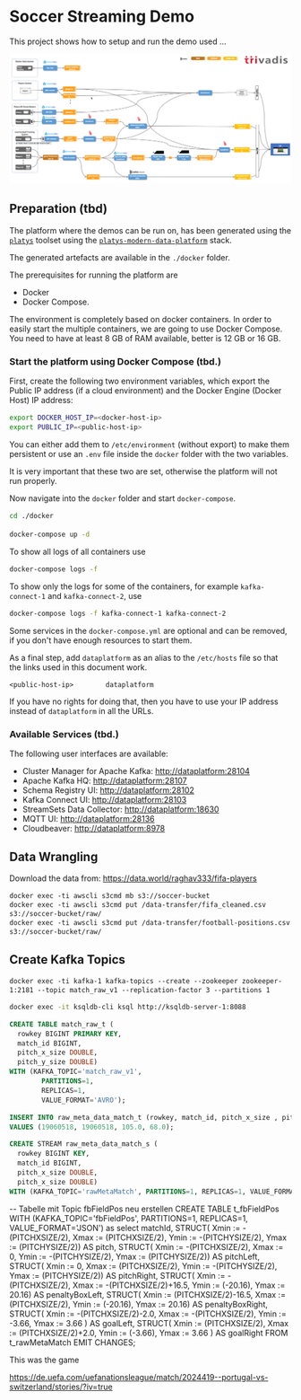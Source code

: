 # Soccer Streaming Demo

This project shows how to setup and run the demo used ... 

![Alt Image Text](./images/use-case-overview.png "Use Case Overview")

## Preparation (tbd)

The platform where the demos can be run on, has been generated using the [`platys`](http://github.com/trivadispf/platys)  toolset using the [`platys-modern-data-platform`](http://github.com/trivadispf/platys-modern-data-platform) stack.

The generated artefacts are available in the `./docker` folder.

The prerequisites for running the platform are 
 
 * Docker 
 * Docker Compose. 

The environment is completely based on docker containers. In order to easily start the multiple containers, we are going to use Docker Compose. You need to have at least 8 GB of RAM available, better is 12 GB or 16 GB.

### Start the platform using Docker Compose (tbd.)

First, create the following two environment variables, which export the Public IP address (if a cloud environment) and the Docker Engine (Docker Host)  IP address:

``` bash
export DOCKER_HOST_IP=<docker-host-ip>
export PUBLIC_IP=<public-host-ip>
```

You can either add them to `/etc/environment` (without export) to make them persistent or use an `.env` file inside the `docker` folder with the two variables.

It is very important that these two are set, otherwise the platform will not run properly.

Now navigate into the `docker` folder and start `docker-compose`.

``` bash
cd ./docker

docker-compose up -d
```

To show all logs of all containers use

``` bash
docker-compose logs -f
```

To show only the logs for some of the containers, for example `kafka-connect-1` and `kafka-connect-2`, use


``` bash
docker-compose logs -f kafka-connect-1 kafka-connect-2
```

Some services in the `docker-compose.yml` are optional and can be removed, if you don't have enough resources to start them. 

As a final step, add `dataplatform` as an alias to the `/etc/hosts` file so that the links used in this document work. 

```
<public-host-ip>		dataplatform
```

If you have no rights for doing that, then you have to use your IP address instead of `dataplatform` in all the URLs.  

### Available Services (tbd.)

The following user interfaces are available:

 * Cluster Manager for Apache Kafka: <http://dataplatform:28104> 
 * Apache Kafka HQ: <http://dataplatform:28107>
 * Schema Registry UI: <http://dataplatform:28102>
 * Kafka Connect UI: <http://dataplatform:28103>
 * StreamSets Data Collector: <http://dataplatform:18630>
 * MQTT UI: <http://dataplatform:28136>
 * Cloudbeaver: <http://dataplatform:8978>


## Data Wrangling

Download the data from: <https://data.world/raghav333/fifa-players>

```
docker exec -ti awscli s3cmd mb s3://soccer-bucket
docker exec -ti awscli s3cmd put /data-transfer/fifa_cleaned.csv s3://soccer-bucket/raw/
docker exec -ti awscli s3cmd put /data-transfer/football-positions.csv s3://soccer-bucket/raw/
```

## Create Kafka Topics

```
docker exec -ti kafka-1 kafka-topics --create --zookeeper zookeeper-1:2181 --topic match_raw_v1 --replication-factor 3 --partitions 1
```





``` bash
docker exec -it ksqldb-cli ksql http://ksqldb-server-1:8088
```

```sql
CREATE TABLE match_raw_t (
  rowkey BIGINT PRIMARY KEY, 
  match_id BIGINT, 
  pitch_x_size DOUBLE, 
  pitch_y_size DOUBLE) 
WITH (KAFKA_TOPIC='match_raw_v1', 
		PARTITIONS=1, 
		REPLICAS=1, 
		VALUE_FORMAT='AVRO');
```

```sql
INSERT INTO raw_meta_data_match_t (rowkey, match_id, pitch_x_size , pitch_y_size) 
VALUES (19060518, 19060518, 105.0, 68.0);
```


```sql
CREATE STREAM raw_meta_data_match_s (
  rowkey BIGINT KEY, 
  match_id BIGINT, 
  pitch_x_size DOUBLE, 
  pitch_x_size DOUBLE) 
WITH (KAFKA_TOPIC='rawMetaMatch', PARTITIONS=1, REPLICAS=1, VALUE_FORMAT='JSON');
```

-- Tabelle mit Topic fbFieldPos neu erstellen
CREATE TABLE t_fbFieldPos 
WITH (KAFKA_TOPIC='fbFieldPos', PARTITIONS=1, REPLICAS=1, VALUE_FORMAT='JSON')
as
select
  matchId, 
  STRUCT( Xmin := -(PITCHXSIZE/2), Xmax := (PITCHXSIZE/2), Ymin := -(PITCHYSIZE/2), Ymax := (PITCHYSIZE/2)) AS pitch,
  STRUCT( Xmin := -(PITCHXSIZE/2), Xmax := 0, Ymin := -(PITCHYSIZE/2), Ymax := (PITCHYSIZE/2)) AS pitchLeft, 
  STRUCT( Xmin := 0, Xmax := (PITCHXSIZE/2), Ymin := -(PITCHYSIZE/2), Ymax := (PITCHYSIZE/2)) AS pitchRight, 
  STRUCT( Xmin := -(PITCHXSIZE/2), Xmax := -(PITCHXSIZE/2)+16.5, Ymin := (-20.16), Ymax := 20.16) AS penaltyBoxLeft, 
  STRUCT( Xmin := (PITCHXSIZE/2)-16.5, Xmax := (PITCHXSIZE/2), Ymin := (-20.16), Ymax := 20.16) AS penaltyBoxRight, 
  STRUCT( Xmin := -(PITCHXSIZE/2)-2.0, Xmax := -(PITCHXSIZE/2), Ymin := -3.66, Ymax := 3.66 ) AS goalLeft, 
  STRUCT( Xmin := (PITCHXSIZE/2), Xmax := (PITCHXSIZE/2)+2.0, Ymin := (-3.66), Ymax := 3.66 ) AS goalRight
FROM t_rawMetaMatch
EMIT CHANGES;


This was the game

<https://de.uefa.com/uefanationsleague/match/2024419--portugal-vs-switzerland/stories/?iv=true>